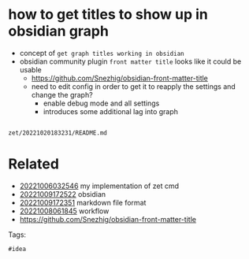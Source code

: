 # how to get titles to show up in obsidian graph

- concept of `get graph titles working in obsidian`
- obsidian community plugin `front matter title` looks like it could be usable
  - https://github.com/Snezhig/obsidian-front-matter-title
  - need to edit config in order to get it to reapply the settings and change the graph?
    - enable debug mode and all settings
    - introduces some additional lag into graph

```
```

` zet/20221020183231/README.md `

# Related

- [20221006032546](/zet/20221006032546/README.md) my implementation of zet cmd
- [20221009172522](/zet/20221009172522/README.md) obsidian
- [20221009172351](/zet/20221009172351/README.md) markdown file format
- [20221008061845](/zet/20221008061845/README.md) workflow
- https://github.com/Snezhig/obsidian-front-matter-title

Tags:

    #idea
